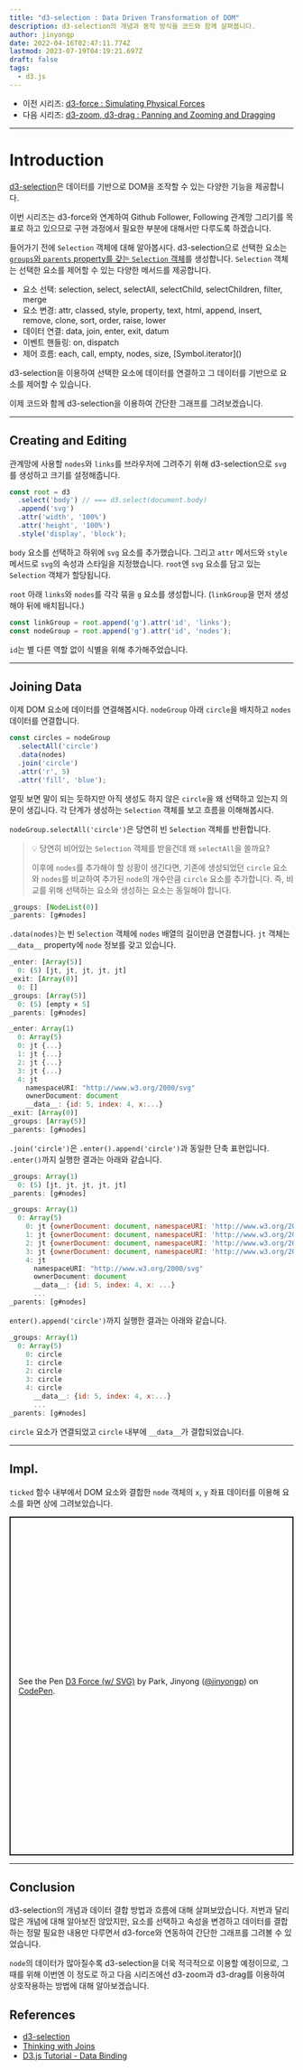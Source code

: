 ```yaml
---
title: "d3-selection : Data Driven Transformation of DOM"
description: d3-selection의 개념과 동작 방식을 코드와 함께 살펴봅니다.
author: jinyongp
date: 2022-04-16T02:47:11.774Z
lastmod: 2023-07-19T04:19:21.697Z
draft: false
tags:
  - d3.js
---
```


- 이전 시리즈: [d3-force : Simulating Physical Forces](/blog/d3js/1)
- 다음 시리즈: [d3-zoom, d3-drag : Panning and Zooming and Dragging](/blog/d3js/3)

---

# Introduction

[d3-selection](https://github.com/d3/d3-selection)은 데이터를 기반으로 DOM을 조작할 수 있는 다양한 기능을 제공합니다.

이번 시리즈는 d3-force와 연계하여 Github Follower, Following 관계망 그리기를 목표로 하고 있으므로 구현 과정에서 필요한 부분에 대해서만 다루도록 하겠습니다.

들어가기 전에 `Selection` 객체에 대해 알아봅시다. d3-selection으로 선택한 요소는 [`groups`와 `parents` property를 갖는 `Selection` 객체](https://github.com/d3/d3-selection/blob/main/src/selection/index.js)를 생성합니다. `Selection` 객체는 선택한 요소를 제어할 수 있는 다양한 메서드를 제공합니다.

- 요소 선택: selection, select, selectAll, selectChild, selectChildren, filter, merge
- 요소 변경: attr, classed, style, property, text, html, append, insert, remove, clone, sort, order, raise, lower
- 데이터 연결: data, join, enter, exit, datum
- 이벤트 핸들링: on, dispatch
- 제어 흐름: each, call, empty, nodes, size, \[Symbol.iterator\]()

d3-selection을 이용하여 선택한 요소에 데이터를 연결하고 그 데이터를 기반으로 요소를 제어할 수 있습니다.

이제 코드와 함께 d3-selection을 이용하여 간단한 그래프를 그려보겠습니다.

---

## Creating and Editing

관계망에 사용할 `nodes`와 `links`를 브라우저에 그려주기 위해 d3-selection으로 `svg`를 생성하고 크기를 설정해줍니다.

```js
const root = d3
  .select('body') // === d3.select(document.body)
  .append('svg')
  .attr('width', '100%')
  .attr('height', '100%')
  .style('display', 'block');
```

`body` 요소를 선택하고 하위에 `svg` 요소를 추가했습니다. 그리고 `attr` 메서드와 `style` 메서드로 `svg`의 속성과 스타일을 지정했습니다. `root`엔 `svg` 요소를 담고 있는 `Selection` 객체가 할당됩니다.

`root` 아래 `links`와 `nodes`를 각각 묶을 `g` 요소를 생성합니다. (`linkGroup`을 먼저 생성해야 뒤에 배치됩니다.)

```js
const linkGroup = root.append('g').attr('id', 'links');
const nodeGroup = root.append('g').attr('id', 'nodes');
```

`id`는 별 다른 역할 없이 식별을 위해 추가해주었습니다.

---

## Joining Data

이제 DOM 요소에 데이터를 연결해봅시다. `nodeGroup` 아래 `circle`을 배치하고 `nodes` 데이터를 연결합니다.

```js
const circles = nodeGroup
  .selectAll('circle')
  .data(nodes)
  .join('circle')
  .attr('r', 5)
  .attr('fill', 'blue');
```

얼핏 보면 말이 되는 듯하지만 아직 생성도 하지 않은 `circle`을 왜 선택하고 있는지 의문이 생깁니다. 각 단계가 생성하는 `Selection` 객체를 보고 흐름을 이해해봅시다.

`nodeGroup.selectAll('circle')`은 당연히 빈 `Selection` 객체를 반환합니다.

>💡 당연히 비어있는 `Selection` 객체를 받을건데 왜 `selectAll`을 쓸까요?
>
>이후에 `nodes`를 추가해야 할 상황이 생긴다면, 기존에 생성되었던 `circle` 요소와 `nodes`를 비교하여 추가된 `node`의 개수만큼 `circle` 요소를 추가합니다. 즉, 비교를 위해 선택하는 요소와 생성하는 요소는 동일해야 합니다.

```js
_groups: [NodeList(0)]
_parents: [g#nodes]
```

`.data(nodes)`는 빈 `Selection` 객체에 `nodes` 배열의 길이만큼 연결합니다. `jt` 객체는 `__data__` property에 `node` 정보를 갖고 있습니다.

```js
_enter: [Array(5)]
  0: (5) [jt, jt, jt, jt, jt]
_exit: [Array(0)]
  0: []
_groups: [Array(5)]
  0: (5) [empty × 5]
_parents: [g#nodes]
```

```js
_enter: Array(1)
  0: Array(5)
  0: jt {...}
  1: jt {...}
  2: jt {...}
  3: jt {...}
  4: jt
    namespaceURI: "http://www.w3.org/2000/svg"
    ownerDocument: document
    __data__: {id: 5, index: 4, x:...}
_exit: [Array(0)]
_groups: [Array(5)]
_parents: [g#nodes]
```

`.join('circle')`은 `.enter().append('circle')`과 동일한 단축 표현입니다. `.enter()`까지 실행한 결과는 아래와 같습니다.

```js
_groups: Array(1)
  0: (5) [jt, jt, jt, jt, jt]
_parents: [g#nodes]
```

```js
_groups: Array(1)
  0: Array(5)
    0: jt {ownerDocument: document, namespaceURI: 'http://www.w3.org/2000/svg', ...}
    1: jt {ownerDocument: document, namespaceURI: 'http://www.w3.org/2000/svg', ...}
    2: jt {ownerDocument: document, namespaceURI: 'http://www.w3.org/2000/svg', ...}
    3: jt {ownerDocument: document, namespaceURI: 'http://www.w3.org/2000/svg', ...}
    4: jt
      namespaceURI: "http://www.w3.org/2000/svg"
      ownerDocument: document
      __data__: {id: 5, index: 4, x: ...}
      ...
_parents: [g#nodes]
```

`enter().append('circle')`까지 실행한 결과는 아래와 같습니다.

```js
_groups: Array(1)
  0: Array(5)
    0: circle
    1: circle
    2: circle
    3: circle
    4: circle
      __data__: {id: 5, index: 4, x:...}
      ...
_parents: [g#nodes]
```

 `circle` 요소가 연결되었고 `circle` 내부에 `__data__`가 결합되었습니다.

---

## Impl.

`ticked` 함수 내부에서 DOM 요소와 결합한 `node` 객체의 `x`, `y` 좌표 데이터를 이용해 요소를 화면 상에 그려보았습니다.

<p class="codepen" data-height="600" data-default-tab="result" data-slug-hash="MWrxgPB" data-user="jinyongp" style="height: 600px; box-sizing: border-box; display: flex; align-items: center; justify-content: center; border: 2px solid; margin: 1em 0; padding: 1em;">
  <span>See the Pen <a href="https://codepen.io/jinyongp/pen/MWrxgPB">
  D3 Force (w/  SVG)</a> by Park, Jinyong (<a href="https://codepen.io/jinyongp">@jinyongp</a>)
  on <a href="https://codepen.io">CodePen</a>.</span>
</p>
<script async src="https://cpwebassets.codepen.io/assets/embed/ei.js"></script>

---

## Conclusion

d3-selection의 개념과 데이터 결합 방법과 흐름에 대해 살펴보았습니다. 저번과 달리 많은 개념에 대해 알아보진 않았지만, 요소를 선택하고 속성을 변경하고 데이터를 결합하는 정말 필요한 내용만 다루면서 d3-force와 연동하여 간단한 그래프를 그려볼 수 있었습니다.

`node`의 데이터가 많아질수록 d3-selection을 더욱 적극적으로 이용할 예정이므로, 그 때를 위해 이번엔 이 정도로 하고 다음 시리즈에선 d3-zoom과 d3-drag를 이용하여 상호작용하는 방법에 대해 알아보겠습니다.

## References

- [d3-selection](https://github.com/d3/d3-selection)
- [Thinking with Joins](https://bost.ocks.org/mike/join/)
- [D3.js Tutorial - Data Binding](https://lucidar.me/en/d3.js/part-07-data-binding)
